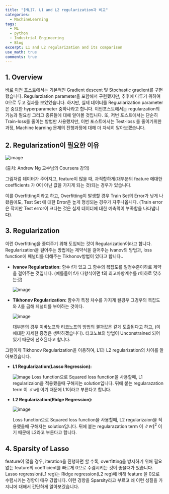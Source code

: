```yaml
---
title: "[ML]7. L1 and L2 regularization과 비교"
categories:
  - MachineLearning
tags:
  - ML
  - python
  - Industrial Engineering
  - Blog
excerpt: L1 and L2 regularization and its comparison
use_math: true
comments: true
---
```


## 1. Overview
[바로 이전 포스트](https://lookbackjh.github.io/machinelearning/Examples/)에서는 기본적인 Gradient descent 및 Stochastic gradient를 구현했습니다.  Regularziation parameter을 포함해서 구현했지만, 추후에 다루기 위하여 0으로 두고 결과를 보았었습니다. 하지만, 실제 데이터를  Regualarization parameter은 중요한 hyperparameter 중하나라고 합니다. 이번포스트에서는 regularzation의 기능과 필요성 그리고 종류들에 대헤 알아볼 것입니다. 또, 저번 포스트에서는 단순히 Train-loss를 줄이는 방법만 사용했지만, 이번 포스트에서는  Test-loss 를 줄이기위한 과정, Machine learning 문제의 진행과정에 대해 더 자세히 알아보겠습니다. 


## 2. Regularization이 필요한 이유

![image](https://user-images.githubusercontent.com/75593825/137084674-51c438d7-d335-4a0b-94bb-24273876f241.png)



(출처: Andrew Ng 교수님의 Coursera 강의)


그림처럼 데이터가 주어지고, feature이 많을 때, 과적합하게(대부분의 feature 에대한 coefficients 가 0이 아닌 값을 가지게 되는 것)되는 경우가 있습니다.

 이를 Overfitting이라고 하고, Overfitting이 발생할 경우 Train Set의 Error가 낮게 나왔음에도, Test Set 에 대한 Error은 높게 형성되는 경우가 자주나옵니다. (Train error은 작지만 Test error이 크다는 것은 실제 데이터에 대한 예측력이 부족함을 나타냅니다). 
 
 ## 3. Regularization

 이런 Overfitting을 줄여주기 위해 도입되는 것이 Regularization이라고 합니다. Regularization을 걸어주는 방법에는 제약식을 걸어주는 Ivanov의 방법과, loss function에 페널티를 더해주는 Tikhonov방법이 있다고 합니다.. 

 - __Ivanov Regularization:__
  함수 f가 있고 그 함수의 복잡도를 일정수준이하로 제약을 걸어주는 것입니다.
  (예를들어 f가 다항식이면 f의 최고차항계수를 r이하로 맞추는것)

    ![image](https://user-images.githubusercontent.com/75593825/137688117-ff5671e6-2b1f-4cf0-94f5-8f844bb680ad.png)

- __Tikhonov Regularization:__
함수가 특정 차수를 가지게 될경우 그경우의 복잡도와 $\lambda$를 곱해 페널티를 부여하는 것이다.

  ![image](https://user-images.githubusercontent.com/75593825/137688287-680f784b-7273-4de4-9c44-5450461286b1.png)

  대부분의 경우 이바노프와 티코노프의 방법의 결과값은 같게 도출된다고 하고, (이에대한 자세한 증명은 생략하겠습니다). 티코노브의 방법이 Unconstrained 되어있기 때문에 선호된다고 합니다. 

그럼이제 Tikhonov Regularization을 이용하여,  L1과 L2 regularization의 차이를 알아보겠습니다. 

- __L1 Regularization(Lasso Regression):__

  ![image](https://user-images.githubusercontent.com/75593825/138661312-0efeb596-6b1a-45e2-901b-07cb3736339a.png)
  Loss function으로 Squared loss function을 사용할때, L1 regularizaion을 적용했을때 구해지는 solution입니다.  뒤에 붙는 regularazation term 이 
  $\|w\|$ 이기 때문에 L1이라고 부른다고 합니다.






- __L2 Regularization(Ridge Regression):__


  ![image](https://user-images.githubusercontent.com/75593825/138660644-31b435ea-4179-4461-803c-5e2b195aaa6e.png)

  Loss function으로 Squared loss function을 사용할때, L2 regularizaion을 적용했을때 구해지는 solution입니다. 뒤에 붙는 regularazation term 이 
  $\|w\|^{2}$ 이기 때문에 L2라고 부른다고 합니다.



## 4. Sparsity of Lasso

feature이 많을 경우, iteration을 진행하면 할 수록, overfitting을 방지하기 위해 필요없는 feature의 coefficient를 빠르게 0으로 수렴시키는 것이 좋을때가 있습니다. Lasso regression(L1 reg)는 Ridge regression(L2 reg)에 비해 feature 을 0으로 수렴시키는 경향이 매우 강합니다. 이런 경향을 Sparsity라고 부르고 왜 이런 성질을 가지냐에 대해서 간단하게 알아보겠습니다.

